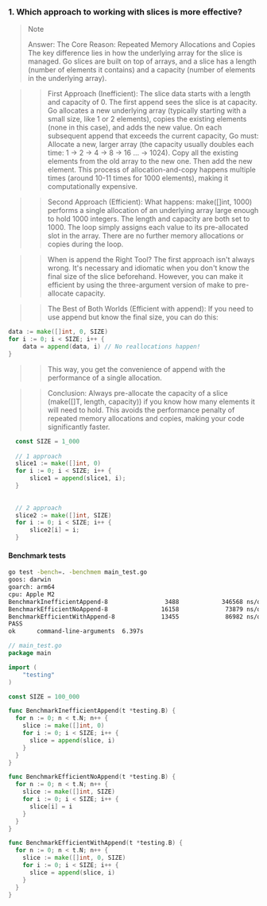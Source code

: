 ### 1. Which approach to working with slices is more effective?
>>[!NOTE]
>> Answer: The Core Reason: Repeated Memory Allocations and Copies
>> The key difference lies in how the underlying array for the slice is managed. Go slices are built on top of arrays, and a slice has a length (number of elements it contains) and a capacity (number of elements in the underlying array).

>> First Approach (Inefficient):
>> The slice data starts with a length and capacity of 0.
>> The first append sees the slice is at capacity. Go allocates a new underlying array (typically starting with a small size, like 1 or 2 elements), copies the existing elements (none in this case), and adds the new value.
>> On each subsequent append that exceeds the current capacity, Go must:
>> Allocate a new, larger array (the capacity usually doubles each time: 1 → 2 → 4 → 8 → 16 ... → 1024).
>> Copy all the existing elements from the old array to the new one.
>> Then add the new element.
>> This process of allocation-and-copy happens multiple times (around 10-11 times for 1000 elements), making it computationally expensive.

>> Second Approach (Efficient):
>> What happens:
>> make([]int, 1000) performs a single allocation of an underlying array large enough to hold 1000 integers. The length and capacity are both set to 1000.
>> The loop simply assigns each value to its pre-allocated slot in the array. There are no further memory allocations or copies during the loop.

>> When is append the Right Tool?
>> The first approach isn't always wrong. It's necessary and idiomatic when you don't know the final size of the slice beforehand. However, you can make it efficient by using the three-argument version of make to pre-allocate capacity.

>> The Best of Both Worlds (Efficient with append):
>> If you need to use append but know the final size, you can do this:

```go
data := make([]int, 0, SIZE)
for i := 0; i < SIZE; i++ {
    data = append(data, i) // No reallocations happen!
}
```
>> This way, you get the convenience of append with the performance of a single allocation.

>> Conclusion: Always pre-allocate the capacity of a slice (make([]T, length, capacity)) if you know how many elements it will need to hold. This avoids the performance penalty of repeated memory allocations and copies, making your code significantly faster.

```go
  const SIZE = 1_000
    
  // 1 approach
  slice1 := make([]int, 0)
  for i := 0; i < SIZE; i++ {
      slice1 = append(slice1, i);
  }
  
  
  // 2 approach
  slice2 := make([]int, SIZE)
  for i := 0; i < SIZE; i++ {
      slice2[i] = i;
  }

```

#### Benchmark tests

```bash
go test -bench=. -benchmem main_test.go
goos: darwin
goarch: arm64
cpu: Apple M2
BenchmarkInefficientAppend-8                3488            346568 ns/op         4101430 B/op         28 allocs/op
BenchmarkEfficientNoAppend-8               16158             73879 ns/op          802831 B/op          1 allocs/op
BenchmarkEfficientWithAppend-8             13455             86982 ns/op          802830 B/op          1 allocs/op
PASS
ok      command-line-arguments  6.397s
```

```go
// main_test.go
package main

import (
	"testing"
)

const SIZE = 100_000

func BenchmarkInefficientAppend(t *testing.B) {
  for n := 0; n < t.N; n++ {
    slice := make([]int, 0)
    for i := 0; i < SIZE; i++ {
      slice = append(slice, i)
    }
  }
}

func BenchmarkEfficientNoAppend(t *testing.B) {
  for n := 0; n < t.N; n++ {
    slice := make([]int, SIZE)
    for i := 0; i < SIZE; i++ {
      slice[i] = i
    }
  }
}

func BenchmarkEfficientWithAppend(t *testing.B) {
  for n := 0; n < t.N; n++ {
    slice := make([]int, 0, SIZE)
    for i := 0; i < SIZE; i++ {
      slice = append(slice, i)
    }
  }
}
```